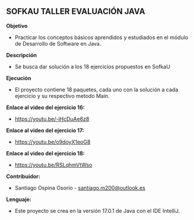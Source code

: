 ## SOFKAU TALLER EVALUACIÓN JAVA

**Objetivo**  
- Practicar los conceptos básicos aprendidos y estudiados en el módulo de Desarrollo de Software en Java.

**Descripción**  
- Se busca dar solución a los 18 ejercicios propuestos en SofkaU

**Ejecución**  
- El proyecto contiene 18 paquetes, cada uno con la solución a cada ejercicio y su respectivo metodo Main.

**Enlace al video del ejercicio 16:**  
- https://youtu.be/-iHcDuAe6z8

**Enlace al video del ejercicio 17:**  
- https://youtu.be/o9doyX1eoG8

**Enlace al video del ejercicio 18:**  
- https://youtu.be/RSLqhmVtWso

**Contribuidor:**  
- Santiago Ospina Osorio - santiago.m200@outlook.es

**Lenguaje:**  
- Este proyecto se crea en la versión 17.0.1 de Java con el IDE IntelliJ.
